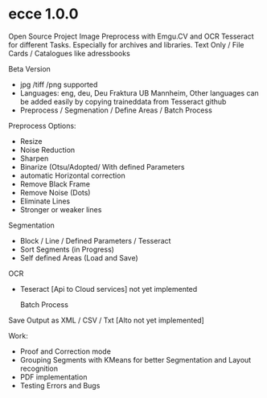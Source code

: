 # ecce 1.0.0
Open Source Project 
Image Preprocess with Emgu.CV and OCR Tesseract for different Tasks. Especially for archives and libraries. 
Text Only / File Cards / Catalogues like adressbooks  

Beta Version

- jpg /tiff /png supported
- Languages: eng, deu, Deu Fraktura UB Mannheim, Other languages can be added easily by copying
  traineddata from Tesseract github 
- Preprocess / Segmenation / Define Areas / Batch Process

Preprocess Options:
- Resize
- Noise Reduction
- Sharpen
- Binarize (Otsu/Adopted/ With defined Parameters
- automatic Horizontal correction
- Remove Black Frame
- Remove Noise (Dots)
- Eliminate Lines
- Stronger or weaker lines

Segmentation
- Block / Line / Defined Parameters / Tesseract
- Sort Segments (in Progress)
- Self defined Areas (Load and Save)

OCR
- Teseract
  [Api to Cloud services] not yet implemented

  Batch Process

Save Output as XML / CSV / Txt [Alto not yet implemented]

Work:
- Proof and Correction mode
- Grouping Segments with KMeans for better Segmentation and Layout recognition
- PDF implementation
- Testing Errors and Bugs
